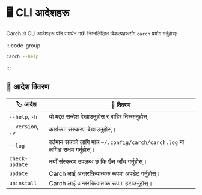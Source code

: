 # 🖥️ CLI आदेशहरू

Carch ले CLI आदेशहरू पनि समर्थन गर्छ! निम्नलिखित विकल्पहरूसँग `carch` प्रयोग गर्नुहोस्:

:::code-group

```sh [⚙️ CLI]
carch --help
```

:::

## 🔧 आदेश विवरण

| 🏷️ आदेश            | 📄 विवरण                                                                                    |
|--------------------|----------------------------------------------------------------------------------------------|
| `--help`, `-h`     | यो मद्दत सन्देश देखाउनुहोस् र बाहिर निस्कनुहोस्।                                             |
| `--version`, `-v`  | कार्यक्रम संस्करण देखाउनुहोस्।                                                              |
| `--log`            | वर्तमान सत्रको लागि मात्र `~/.config/carch/carch.log` मा लगिङ सक्षम गर्नुहोस्।              |
| `check-update`     | नयाँ संस्करण उपलब्ध छ कि छैन जाँच गर्नुहोस्।                                                |
| `update`           | Carch लाई अन्तरक्रियात्मक रूपमा अपडेट गर्नुहोस्।                                             |
| `uninstall`        | Carch लाई अन्तरक्रियात्मक रूपमा हटाउनुहोस्।